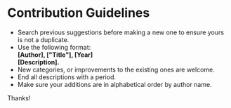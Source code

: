 # Contribution Guidelines

* Search previous suggestions before making a new one to ensure yours is not a duplicate.
* Use the following format:  
  **\[Author\], \["Title"\], \[Year\]**  
  **\[Description\].**
* New categories, or improvements to the existing ones are welcome.
* End all descriptions with a period.
* Make sure your additions are in alphabetical order by author name.

Thanks!
